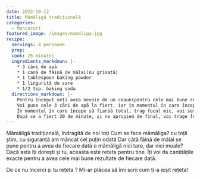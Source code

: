 ```yaml
---
date: 2022-10-12
title: Mămăligă tradițională
categories:
  - Mancaruri
featured_image: /images/mamaliga.jpg
recipe:
  servings: 4 persoane
  prep: 
  cook: 25 minutes
  ingredients_markdown: |-
    * 3 căni de apă
    * 1 cană de făină de mălai(nu grisată)
    * 1 tablespoon baking powder
    * 1 lingurită de sare
    * 1/2 tsp. baking soda 
  directions_markdown: |-
    Pentru început veți avea nevoie de un ceaun(pentru cele mai bune rezultate) sau o oală încăpătoare, neaderentă.
    Voi pune cele 3 căni de apă la fiert, iar în momentul în care începe să fiarbă voi pune sarea și în ploaie voi turna făina amestecând continuu cu un tel până este încorporată toată făina.
    În momentul în care începe să fiarbă totul, trag focul mic, voi semi-acoperi cu un capac și las să fiarbă pe foc mic pentru 20-25 de minute, amestecând odată la 3-5 minute pentru a nu se prinde pe fundul oalei. Dacă pentru început se folosește un tel, după o perioadă cel mai indicat este să folosiți o lingură de lemn.
    După ce a fiert 20 de minute, și ne apropiem de final, voi trage focul maxim, las să fiarbă pentru 2-3 minute, cât să facă mămăliga o crustă subțire, apoi o torn rapid pe un dog. Acest lucru face ca mămăliga să iasă mai ușor din ceaun/oală.
---
```

Mămăligă tradițională, îndragită de noi toți
Cum se face mămăliga? cu toții știm, cu siguranță am mâncat cel puțin odată
Dar câtă făină de mălai se pune pentru a avea de fiecare dată o mămăligă nici tare, dar nici moale? Dacă asta îți dorești și tu, aceasta este rețeta pentru tine. Îți voi da cantitățile exacte pentru a avea cele mai bune rezultate de fiecare dată.


De ce nu încerci și tu rețeta ? Mi-ar plăcea să îmi scrii cum ți-a ieșit rețeta!